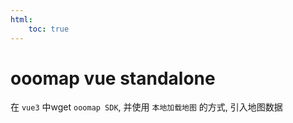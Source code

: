 ```yaml
---
html:
    toc: true
---
```




# ooomap vue standalone

在 `vue3` 中wget `ooomap SDK`, 并使用 `本地加载地图` 的方式, 引入地图数据